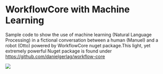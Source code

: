 # WorkflowCore with Machine Learning

Sample code to show the use of machine learning (Natural Language Processing) in a fictional conversation between a human (Manuel) and a robot (Otto) powered by WorkflowCore nuget package.This light, yet extremely powerful Nuget package is found under https://github.com/danielgerlag/workflow-core

![](https://user-images.githubusercontent.com/6631390/77421858-f02f9080-6da2-11ea-869a-d76c6f698400.png)


